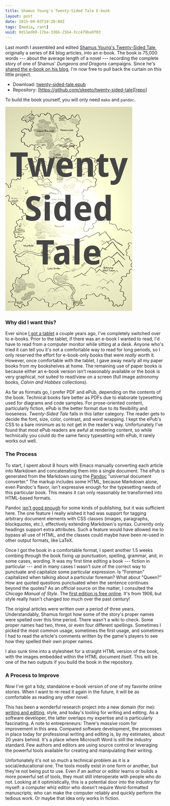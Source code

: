 ```yaml
---
title: Shamus Young's Twenty-Sided Tale E-book
layout: post
date: 2015-09-03T19:20:09Z
tags: [media, rant]
uuid: 0d11edb9-17ba-336b-25b4-3cc479ba9f03
---
```


Last month I assembled and edited [Shamus Young's Twenty-Sided
Tale][orig], originally a series of 84 blog articles, into an e-book.
The book is 75,000 words --- about the average length of a novel ---
recording the complete story of one of Shamus' *Dungeons and Dragons*
campaigns. Since he's [shared the e-book on his blog][tenth], I'm now
free to pull back the curtain on this little project.

* Download: [twenty-sided-tale.epub][epub]
* Repository: [https://github.com/skeeto/twenty-sided-tale][repo]

To build the book yourself, you will only need `make` and `pandoc`.

![](/img/twenty-sided-tale-cover.jpg)

### Why did I want this?

Ever since [I got a tablet][tablet] a couple years ago, I've
completely switched over to e-books. Prior to the tablet, if there was
an e-book I wanted to read, I'd have to read from a computer monitor
while sitting at a desk. Anyone who's tried it can tell you it's not a
comfortable way to read for long periods, so I only reserved the
effort for e-book-only books that were *really* worth it. However,
once comfortable with the tablet, I gave away nearly all my paper
books from my bookshelves at home. The remaining use of paper books is
because either an e-book version isn't reasonably available or the
book is very graphical, not suited to read/view on a screen (full
image astronomy books, *Calvin and Hobbes* collections).

As far as formats go, I prefer PDF and ePub, depending on the contents
of the book. Technical books fare better as PDFs due to elaborate
typesetting used for diagrams and code samples. For prose-oriented
content, particularly fiction, ePub is the better format due to its
flexibility and looseness. *Twenty-Sided Tale* falls in this latter
category. The reader gets to decide the font, size, color, contrast,
and word wrapping. I kept the ePub's CSS to a bare minimum as to not
get in the reader's way. Unfortunately I've found that most ePub
readers are awful at rendering content, so while technically you could
do the same fancy typesetting with ePub, it rarely works out well.

### The Process

To start, I spent about 8 hours with Emacs manually converting each
article into Markdown and concatenating them into a single document.
The ePub is generated from the Markdown using the [Pandoc][pandoc]
"universal document converter." The markup includes some HTML, because
Markdown alone, even Pandoc's flavor, isn't expressive enough for the
typesetting needs of this particular book. This means it can only
reasonably be transformed into HTML-based formats.

Pandoc [isn't good enough][emacs] for some kinds of publishing, but it
was sufficient here. The one feature I really wished it had was
support for tagging arbitrary document elements with CSS classes
(images, paragraphs, blockquotes, etc.), effectively extending
Markdown's syntax. Currently only headings support extra attributes.
Such a feature would have allowed me to bypass all use of HTML, and
the classes could maybe have been re-used in other output formats,
like LaTeX.

Once I got the book in a comfortable format, I spent another 1.5 weeks
combing through the book fixing up punctuation, spelling, grammar,
and, in some cases, wording. It was my first time editing a book ---
fiction in particular --- and in many cases I wasn't sure of the
correct way to punctuate and capitalize some particular expression. Is
"Foreman" capitalized when talking about a particular foreman? What
about "Queen?" How are quoted questions punctuated when the sentence
continues beyond the quotes? As an official source on the matter, I
consulted the *Chicago Manual of Style*. The [first edition is free
online][style]. It's from 1906, but style really hasn't changed *too*
much over the past century!

The original articles were written over a period of three years.
Understandably, Shamus forgot how some of the story's proper names
were spelled over this time period. There wasn't a wiki to check. Some
proper names had two, three, or even four different spellings.
Sometimes I picked the most common usage, sometimes the first usage,
and sometimes I had to read the article's comments written by the
game's players to see how they spelled their own proper names.

I also sunk time into a stylesheet for a straight HTML version of the
book, with the images embedded within the HTML document itself. This
will be one of the two outputs if you build the book in the
repository.

### A Process to Improve

Now I've got a tidy, standalone e-book version of one of my favorite
online stories. When I want to re-read it again in the future, it will
be as comfortable as reading any other novel.

This has been a wonderful research project into a new domain (for me):
[writing and editing][stross], style, and today's tooling for writing
and editing. As a software developer, the latter overlaps my expertise
and is particularly fascinating. A note to entrepreneurs: There's
*massive* room for improvement in this area. Compared software
development, the processes in place today for professional writing and
editing is, by my estimates, about 20 years behind. It's a place where
Microsoft Word is still the industry standard. Few authors and editors
are using source control or leveraging the powerful tools available
for creating and manipulating their writing.

Unfortunately it's not so much a technical problem as it is a
social/educational one. The tools mostly exist in one form or another,
but they're not being put to use. Even if an author or editor learns
or builds a more powerful set of tools, they must still interoperate
with people who do not. Looking at it optimistically, this is a
potential door into the industry for myself: a computer whiz editor
who doesn't require Word-formatted manuscripts; who can make the
computer reliably and quickly perform the tedious work. Or maybe that
idea only works in fiction.


[orig]: http://www.shamusyoung.com/twentysidedtale/?cat=1
[tenth]: http://www.shamusyoung.com/twentysidedtale/?p=23755
[epub]: http://nullprogram.s3.amazonaws.com/tst/twenty-sided-tale.epub
[repo]: https://github.com/skeeto/twenty-sided-tale
[style]: http://www.chicagomanualofstyle.org/facsimile/CMSfacsimile_all.pdf
[pandoc]: http://pandoc.org/
[tablet]: /blog/2013/04/27/
[stross]: http://www.antipope.org/charlie/blog-static/2010/04/common-misconceptions-about-pu-1.html
[emacs]: https://www.masteringemacs.org/article/how-to-write-a-book-in-emacs
